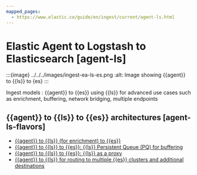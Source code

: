 ```yaml
---
mapped_pages:
  - https://www.elastic.co/guide/en/ingest/current/agent-ls.html
---
```


# Elastic Agent to Logstash to Elasticsearch [agent-ls]

:::{image} ../../../images/ingest-ea-ls-es.png
:alt: Image showing {{agent}} to {{ls}} to {es}
:::

Ingest models
:   {{agent}} to {{es}} using {{ls}} for advanced use cases such as enrichment, buffering, network bridging, multiple endpoints


## {{agent}} to {{ls}} to {{es}} architectures [agent-ls-flavors]

* [{{agent}} to {{ls}} (for enrichment) to {{es}}](ls-enrich.md)
* [{{agent}} to {{ls}} to {{es}}: {{ls}} Persistent Queue (PQ) for buffering](lspq.md)
* [{{agent}} to {{ls}} to {{es}}: {{ls}} as a proxy](ls-networkbridge.md)
* [{{agent}} to {{ls}} for routing to multiple {{es}} clusters and additional destinations](ls-multi.md)





